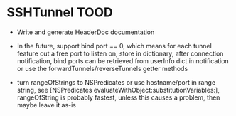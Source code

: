 SSHTunnel TOOD
==============

* Write and generate HeaderDoc documentation

* In the future, support bind port == 0, which means for each tunnel
  feature out a free port to listen on, store in dictionary, after
  connection notification, bind ports can be retrieved from userInfo dict
  in notification or use the forwardTunnels/reverseTunnels getter methods

* turn rangeOfStrings to NSPredicates or use hostname/port in range string,
  see [NSPredicates evaluateWithObject:substitutionVariables:], rangeOfString
  is probably fastest, unless this causes a problem, then maybe leave it as-is

